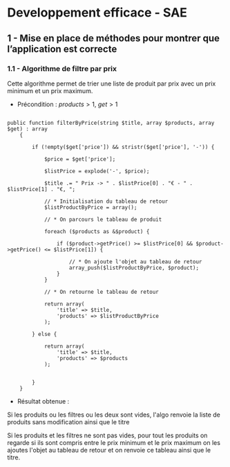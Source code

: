 # Developpement efficace - SAE

## 1 - Mise en place de méthodes pour montrer que l’application est correcte

### 1.1 - Algorithme de filtre par prix

Cette algorithme permet de trier une liste de produit par prix avec un prix minimum et un prix maximum.

- Précondition : $products > 1$, $get > 1$

```

public function filterByPrice(string $title, array $products, array $get) : array
    {
    
        if (!empty($get['price']) && stristr($get['price'], '-')) {

            $price = $get['price'];

            $listPrice = explode('-', $price);

            $title .= " Prix -> " . $listPrice[0] . "€ - " . $listPrice[1] . "€, ";

            // * Initialisation du tableau de retour
            $listProductByPrice = array();

            // * On parcours le tableau de produit

            foreach ($products as &$product) {

                if ($product->getPrice() >= $listPrice[0] && $product->getPrice() <= $listPrice[1]) {

                    // * On ajoute l'objet au tableau de retour
                    array_push($listProductByPrice, $product);
                }
            }

            // * On retourne le tableau de retour

            return array(
                'title' => $title,
                'products' => $listProductByPrice
            );

        } else {

            return array(
                'title' => $title,
                'products' => $products
            );


        }
    }

```
 - Résultat obtenue :

Si les produits ou les filtres ou les deux sont vides, l'algo renvoie la liste de produits sans modification ainsi que le titre

Si les produits et les filtres ne sont pas vides, pour tout les produits on regarde si ils sont compris entre le prix minimum et le prix maximum on les ajoutes l'objet au tableau de retour et on renvoie ce tableau ainsi que le titre.